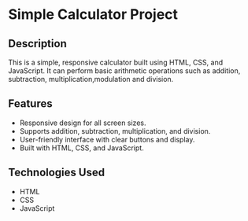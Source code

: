 # Simple Calculator Project

## Description
This is a simple, responsive calculator built using HTML, CSS, and JavaScript. It can perform basic arithmetic operations such as addition, subtraction, multiplication,modulation and division.

## Features
- Responsive design for all screen sizes.
- Supports addition, subtraction, multiplication, and division.
- User-friendly interface with clear buttons and display.
- Built with HTML, CSS, and JavaScript.

## Technologies Used
- HTML
- CSS
- JavaScript



